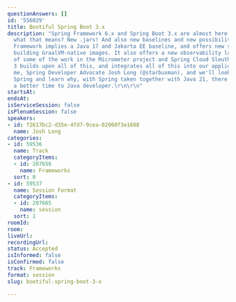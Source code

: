 ```yaml
---
questionAnswers: []
id: '556029'
title: Bootiful Spring Boot 3.x
description: "Spring Framework 6.x and Spring Boot 3.x are almost here and you know
  what that means? New .jars! And also new baselines and new possibilities! Spring
  Framework implies a Java 17 and Jakarta EE baseline, and offers new support for
  building GraalVM-native images. It also offers a new observability layer, an amalgamation
  of some of the work in the Micrometer project and Spring Cloud Sleuth. Spring Boot
  3 builds upon all of this, and integrates all of this into our application. Join
  me, Spring Developer Advocate Josh Long (@starbuxman), and we'll look at next-gen
  Spring and learn why, with Spring taken together with Java 21, there's never been
  a better time to Java developer.\r\n\r\n"
startsAt: 
endsAt: 
isServiceSession: false
isPlenumSession: false
speakers:
- id: f2617bc2-d35e-4fd7-9cea-02060f3e1608
  name: Josh Long
categories:
- id: 59536
  name: Track
  categoryItems:
  - id: 207656
    name: Frameworks
  sort: 0
- id: 59537
  name: Session Format
  categoryItems:
  - id: 207665
    name: session
  sort: 1
roomId: 
room: 
liveUrl: 
recordingUrl: 
status: Accepted
isInformed: false
isConfirmed: false
track: Frameworks
format: session
slug: bootiful-spring-boot-3-x

---
```

